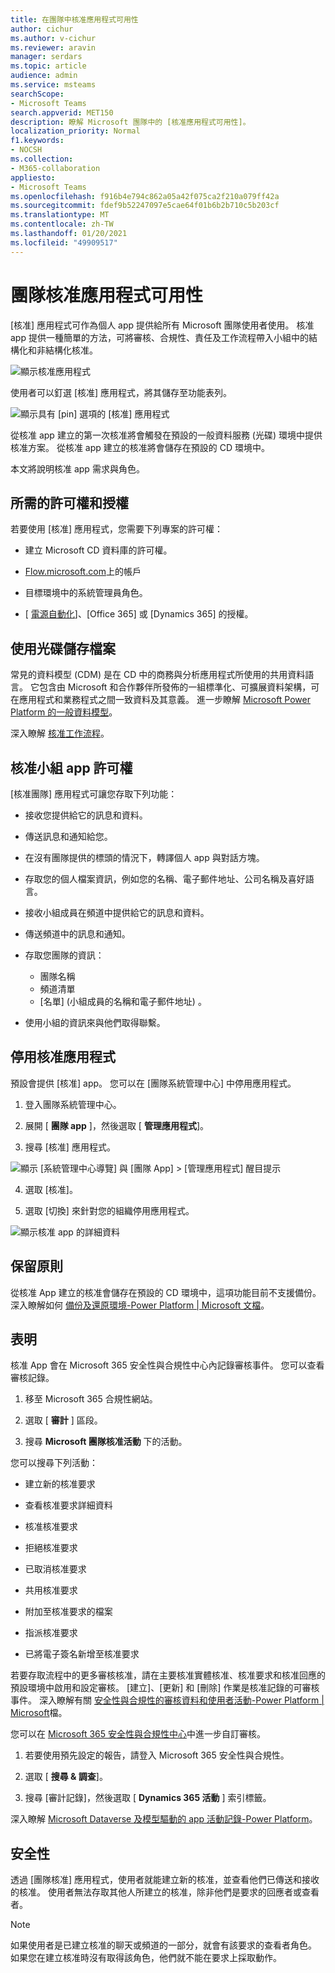 ```yaml
---
title: 在團隊中核准應用程式可用性
author: cichur
ms.author: v-cichur
ms.reviewer: aravin
manager: serdars
ms.topic: article
audience: admin
ms.service: msteams
searchScope:
- Microsoft Teams
search.appverid: MET150
description: 瞭解 Microsoft 團隊中的 [核准應用程式可用性]。
localization_priority: Normal
f1.keywords:
- NOCSH
ms.collection:
- M365-collaboration
appliesto:
- Microsoft Teams
ms.openlocfilehash: f916b4e794c862a05a42f075ca2f210a079ff42a
ms.sourcegitcommit: fdef9b52247097e5cae64f01b6b2b710c5b203cf
ms.translationtype: MT
ms.contentlocale: zh-TW
ms.lasthandoff: 01/20/2021
ms.locfileid: "49909517"
---
```

# <a name="teams-approvals-app-availability"></a>團隊核准應用程式可用性

[核准] 應用程式可作為個人 app 提供給所有 Microsoft 團隊使用者使用。
核准 app 提供一種簡單的方法，可將審核、合規性、責任及工作流程帶入小組中的結構化和非結構化核准。

 ![顯示核准應用程式](media/approvals-selection.png)

使用者可以釘選 [核准] 應用程式，將其儲存至功能表列。

 ![顯示具有 [pin] 選項的 [核准] 應用程式](media/approvalApp-pin.png)

從核准 app 建立的第一次核准將會觸發在預設的一般資料服務 (光碟) 環境中提供核准方案。 從核准 app 建立的核准將會儲存在預設的 CD 環境中。

本文將說明核准 app 需求與角色。

## <a name="required-permissions-and-licenses"></a>所需的許可權和授權

若要使用 [核准] 應用程式，您需要下列專案的許可權：

- 建立 Microsoft CD 資料庫的許可權。

- [Flow.microsoft.com](https://flow.microsoft.com/)上的帳戶

- 目標環境中的系統管理員角色。

- [ [電源自動化](https://docs.microsoft.com/power-automate/get-started-approvals)]、[Office 365] 或 [Dynamics 365] 的授權。

## <a name="storage-with-cds"></a>使用光碟儲存檔案

常見的資料模型 (CDM) 是在 CD 中的商務與分析應用程式所使用的共用資料語言。 它包含由 Microsoft 和合作夥伴所發佈的一組標準化、可擴展資料架構，可在應用程式和業務程式之間一致資料及其意義。 進一步瞭解 [Microsoft Power Platform 的一般資料模型](https://docs.microsoft.com/power-automate/get-started-approvals)。

深入瞭解 [核准工作流程](https://docs.microsoft.com/power-automate/modern-approvals)。

## <a name="approvals-teams-app-permissions"></a>核准小組 app 許可權

[核准團隊] 應用程式可讓您存取下列功能：

- 接收您提供給它的訊息和資料。

- 傳送訊息和通知給您。

- 在沒有團隊提供的標頭的情況下，轉譯個人 app 與對話方塊。

- 存取您的個人檔案資訊，例如您的名稱、電子郵件地址、公司名稱及喜好語言。

- 接收小組成員在頻道中提供給它的訊息和資料。

- 傳送頻道中的訊息和通知。

- 存取您團隊的資訊：
  - 團隊名稱
  - 頻道清單
  - [名單] (小組成員的名稱和電子郵件地址) 。

- 使用小組的資訊來與他們取得聯繫。

## <a name="disable-the-approvals-app"></a>停用核准應用程式

預設會提供 [核准] app。 您可以在 [團隊系統管理中心] 中停用應用程式。

  1. 登入團隊系統管理中心。

  2. 展開 [ **團隊 app** ]，然後選取 [ **管理應用程式**]。

  3. 搜尋 [核准] 應用程式。

![顯示 [系統管理中心導覽] 與 [團隊 App] > [管理應用程式] 醒目提示](media/manage-approval-apps.png)

  4. 選取 [核准]。

  5. 選取 [切換] 來針對您的組織停用應用程式。

![顯示核准 app 的詳細資料](media/approvals-details.png)

## <a name="retention-policy"></a>保留原則

從核准 App 建立的核准會儲存在預設的 CD 環境中，這項功能目前不支援備份。 深入瞭解如何 [備份及還原環境-Power Platform \| Microsoft 文檔](https://docs.microsoft.com/power-platform/admin/backup-restore-environments)。

## <a name="auditing"></a>表明

核准 App 會在 Microsoft 365 安全性與合規性中心內記錄審核事件。 您可以查看審核記錄。

1. 移至 Microsoft 365 合規性網站。

2. 選取 [ **審計** ] 區段。

3. 搜尋 **Microsoft 團隊核准活動** 下的活動。

您可以搜尋下列活動：

- 建立新的核准要求

- 查看核准要求詳細資料

- 核准核准要求

- 拒絕核准要求

- 已取消核准要求

- 共用核准要求

- 附加至核准要求的檔案

- 指派核准要求

- 已將電子簽名新增至核准要求

若要存取流程中的更多審核核准，請在主要核准實體核准、核准要求和核准回應的預設環境中啟用和設定審核。 [建立]、[更新] 和 [刪除] 作業是核准記錄的可審核事件。 深入瞭解有關 [安全性與合規性的審核資料和使用者活動-Power Platform \| Microsoft](https://docs.microsoft.com/power-platform/admin/audit-data-user-activity)檔。

您可以在 [Microsoft 365 安全性與合規性中心](https://support.office.com/article/go-to-the-office-365-security-compliance-center-7e696a40-b86b-4a20-afcc-559218b7b1b8?ui=en-US&rs=en-US&ad=US)中進一步自訂審核。

1. 若要使用預先設定的報告，請登入 Microsoft 365 安全性與合規性。

2. 選取 [ **搜尋 & 調查**]。

3. 搜尋 [審計記錄]，然後選取 [ **Dynamics 365 活動** ] 索引標籤。

深入瞭解 [Microsoft Dataverse 及模型驅動的 app 活動記錄-Power Platform](https://docs.microsoft.com/power-platform/admin/enable-use-comprehensive-auditing)。

## <a name="security"></a>安全性

透過 [團隊核准] 應用程式，使用者就能建立新的核准，並查看他們已傳送和接收的核准。 使用者無法存取其他人所建立的核准，除非他們是要求的回應者或查看者。

> [!Note]
> 如果使用者是已建立核准的聊天或頻道的一部分，就會有該要求的查看者角色。 如果您在建立核准時沒有取得該角色，他們就不能在要求上採取動作。
